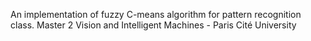 An implementation of fuzzy C-means algorithm for pattern recognition class. Master 2 Vision and Intelligent Machines - Paris Cité University 
